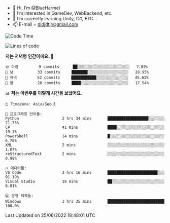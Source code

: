 - 👋 Hi, I’m @BlueHarmel
- 👀 I’m interested in GameDev, WebBackend, etc.
- 🌱 I’m currently learning Unity, C#, ETC...
- 📫 E-mail = dldjdtjr@gmail.com
  <!--START_SECTION:waka-->
![Code Time](http://img.shields.io/badge/Code%20Time-0%20secs-blue)

![Lines of code](https://img.shields.io/badge/%EC%A0%80%EB%8A%94%20%EC%97%AC%ED%83%9C%EA%B9%8C%EC%A7%80%20-4%20Million%20%EC%A4%84%EC%9D%98%20%EC%BD%94%EB%93%9C%EB%A5%BC%20%EC%9E%91%EC%84%B1%ED%96%88%EC%96%B4%EC%9A%94.-blue)

**저는 저녁형 인간이에요. 🦉** 

```text
🌞 아침         9 commits      ██░░░░░░░░░░░░░░░░░░░░░░░   7.89% 
🌆 낮　         33 commits     ███████░░░░░░░░░░░░░░░░░░   28.95% 
🌃 저녁         52 commits     ███████████░░░░░░░░░░░░░░   45.61% 
🌙 밤　         20 commits     ████░░░░░░░░░░░░░░░░░░░░░   17.54%

```


📊 **저는 이번주를 이렇게 시간을 보냈어요.** 

```text
⌚︎ Timezone: Asia/Seoul

💬 프로그래밍 언어들: 
Python                   2 hrs 34 mins       ██████████████████░░░░░░░   71.73% 
C#                       41 mins             ████░░░░░░░░░░░░░░░░░░░░░   19.3% 
PowerShell               14 mins             █░░░░░░░░░░░░░░░░░░░░░░░░   6.78% 
XML                      2 mins              ░░░░░░░░░░░░░░░░░░░░░░░░░   1.07% 
reStructuredText         2 mins              ░░░░░░░░░░░░░░░░░░░░░░░░░   0.98%

🔥 에디터들: 
VS Code                  3 hrs 16 mins       ██████████████████████░░░   91.19% 
Visual Studio            18 mins             ██░░░░░░░░░░░░░░░░░░░░░░░   8.81%

💻 운영 체제들: 
Windows                  3 hrs 35 mins       █████████████████████████   100.0%

```


 Last Updated on 25/06/2022 18:48:01 UTC
<!--END_SECTION:waka-->
<!---
BlueHarmel/BlueHarmel is a ✨ special ✨ repository because its `README.md` (this file) appears on your GitHub profile.
You can click the Preview link to take a look at your changes.
--->


